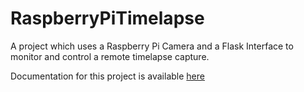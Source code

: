 # RaspberryPiTimelapse
A project which uses a Raspberry Pi Camera and a Flask Interface to monitor and control a remote timelapse capture.

Documentation for this project is available [here](https://github.com/MattPChoy/RaspberryPiTimelapse/wiki)
